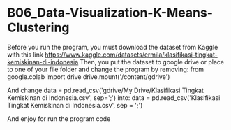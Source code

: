 # B06_Data-Visualization-K-Means-Clustering

Before you run the program, you must download the dataset from Kaggle with this link https://www.kaggle.com/datasets/ermila/klasifikasi-tingkat-kemiskinan-di-indonesia
Then, you put the dataset to google drive or place to one of your file folder and change the program by removing:
from google.colab import drive
drive.mount('/content/gdrive')

And change data = pd.read_csv('gdrive/My Drive/Klasifikasi Tingkat Kemiskinan di Indonesia.csv', sep=';') into:
data = pd.read_csv('Klasifikasi Tingkat Kemiskinan di Indonesia.csv', sep = ';')

And enjoy for run the program code
